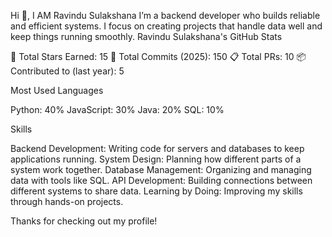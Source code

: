 Hi 👋, I AM Ravindu Sulakshana
I’m a backend developer who builds reliable and efficient systems. I focus on creating projects that handle data well and keep things running smoothly.
Ravindu Sulakshana's GitHub Stats

🌟 Total Stars Earned: 15
🔄 Total Commits (2025): 150
📋 Total PRs: 10
📦 Contributed to (last year): 5

Most Used Languages

Python: 40%
JavaScript: 30%
Java: 20%
SQL: 10%

Skills

Backend Development: Writing code for servers and databases to keep applications running.
System Design: Planning how different parts of a system work together.
Database Management: Organizing and managing data with tools like SQL.
API Development: Building connections between different systems to share data.
Learning by Doing: Improving my skills through hands-on projects.

Thanks for checking out my profile!
